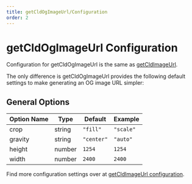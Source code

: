 ```yaml
---
title: getCldOgImageUrl/Configuration
order: 2
---
```

# getCldOgImageUrl Configuration

Configuration for getCldOgImageUrl is the same as [getCldImageUrl](/getcldimageurl/configuration).

The only difference is getCldOgImageUrl provides the following default settings to make generating an OG image URL simpler:

## General Options

| Option Name        | Type               | Default    | Example                      |
|--------------------|--------------------|------------|------------------------------|
| crop               | string             | `"fill"`   | `"scale"`                    |
| gravity            | string             | `"center"` | `"auto"`                     |
| height             | number             | `1254`     | `1254`                       |
| width              | number             | `2400`     | `2400`                       |

Find more configuration settings over at [getCldImageUrl configuration](/getcldimageurl/configuration).
